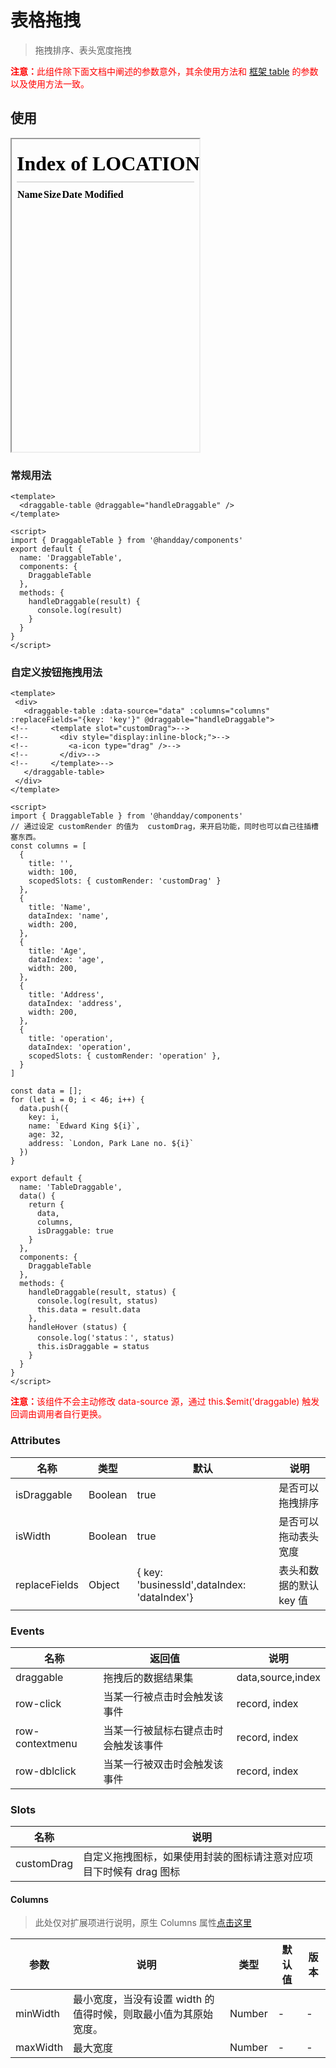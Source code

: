 <!--
 * @Description: 
 * @Autor: weiwei
 * @Date: 2021-06-24 08:36:53
 * @LastEditTime: 2021-07-01 11:55:24
 * @LastEditors: weiwei
-->
# 表格拖拽
> 拖拽排序、表头宽度拖拽

<font color="red"><b>注意：</b>此组件除下面文档中阐述的参数意外，其余使用方法和 [框架 table](https://www.antdv.com/components/table-cn/) 的参数以及使用方法一致。</font>

## 使用
<iframe src="/#/table" height="500px">table</iframe>

### 常规用法

```vue
<template>
  <draggable-table @draggable="handleDraggable" />
</template>

<script>
import { DraggableTable } from '@handday/components'
export default {
  name: 'DraggableTable',
  components: {
    DraggableTable
  },
  methods: {
    handleDraggable(result) {
      console.log(result)
    }
  }
}
</script>
```

### 自定义按钮拖拽用法
```vue
<template>
 <div>
   <draggable-table :data-source="data" :columns="columns" :replaceFields="{key: 'key'}" @draggable="handleDraggable">
<!--     <template slot="customDrag">-->
<!--       <div style="display:inline-block;">-->
<!--         <a-icon type="drag" />-->
<!--       </div>-->
<!--     </template>-->
   </draggable-table>
 </div>
</template>

<script>
import { DraggableTable } from '@handday/components'
// 通过设定 customRender 的值为  customDrag，来开启功能，同时也可以自己往插槽塞东西。
const columns = [
  {
    title: '',
    width: 100,
    scopedSlots: { customRender: 'customDrag' }
  },
  {
    title: 'Name',
    dataIndex: 'name',
    width: 200,
  },
  {
    title: 'Age',
    dataIndex: 'age',
    width: 200,
  },
  {
    title: 'Address',
    dataIndex: 'address',
    width: 200,
  },
  {
    title: 'operation',
    dataIndex: 'operation',
    scopedSlots: { customRender: 'operation' },
  }
]

const data = [];
for (let i = 0; i < 46; i++) {
  data.push({
    key: i,
    name: `Edward King ${i}`,
    age: 32,
    address: `London, Park Lane no. ${i}`
  })
}

export default {
  name: 'TableDraggable',
  data() {
    return {
      data,
      columns,
      isDraggable: true
    }
  },
  components: {
    DraggableTable
  },
  methods: {
    handleDraggable(result, status) {
      console.log(result, status)
      this.data = result.data
    },
    handleHover (status) {
      console.log('status：', status)
      this.isDraggable = status
    }
  }
}
</script>

```
<font color="red"><b>注意：</b>该组件不会主动修改 data-source 源，通过 this.$emit('draggable) 触发回调由调用者自行更换。</font>

### Attributes

| 名称 | 类型 | 默认 | 说明 |
| --- | --- | --- | --- |
| isDraggable | Boolean | true | 是否可以拖拽排序 |
| isWidth | Boolean | true | 是否可以拖动表头宽度 |
| replaceFields | Object | {  key: 'businessId',dataIndex: 'dataIndex'} | 表头和数据的默认 key 值 |

### Events
| 名称 | 返回值 | 说明 |
| --- | --- | --- |
| draggable | 拖拽后的数据结果集  | data,source,index |
| row-click | 当某一行被点击时会触发该事件 | record, index |
| row-contextmenu | 当某一行被鼠标右键点击时会触发该事件 | record, index |
| row-dblclick | 当某一行被双击时会触发该事件 | record, index |

### Slots
| 名称 | 说明 |
| --- | --- |
| customDrag | 自定义拖拽图标，如果使用封装的图标请注意对应项目下时候有 drag 图标 |

#### Columns
> 此处仅对扩展项进行说明，原生 Columns 属性<a href="https://www.antdv.com/components/table-cn/#Column" target="_blank">点击这里</a>

| 参数 | 说明 | 类型 | 默认值 | 版本 |
| --- | --- | --- | --- | --- |
| minWidth | 最小宽度，当没有设置 width 的值得时候，则取最小值为其原始宽度。 | Number | - | - |
| maxWidth | 最大宽度 | Number | - | - |

